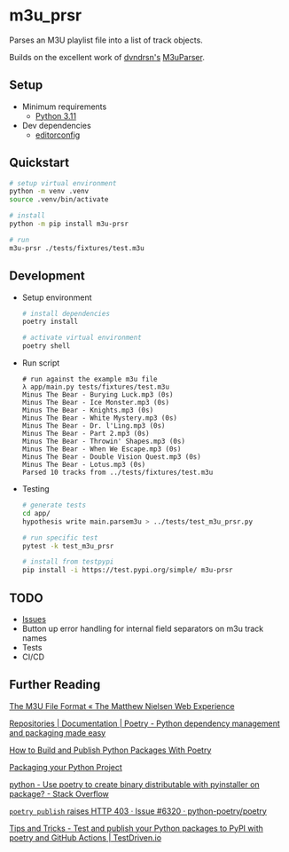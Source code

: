 # m3u_prsr

Parses an M3U playlist file into a list of track objects.

Builds on the excellent work of [dvndrsn's](https://github.com/dvndrsn) [M3uParser](https://github.com/dvndrsn/M3uParser).

## Setup
* Minimum requirements
  * [Python 3.11](https://www.python.org/downloads/)
* Dev dependencies
  * [editorconfig](https://editorconfig.org/)

## Quickstart
```bash
# setup virtual environment
python -m venv .venv
source .venv/bin/activate

# install
python -m pip install m3u-prsr

# run
m3u-prsr ./tests/fixtures/test.m3u
```

## Development
* Setup environment
    ```bash
    # install dependencies
    poetry install

    # activate virtual environment
    poetry shell
    ```
* Run script
    ```
    # run against the example m3u file
    λ app/main.py tests/fixtures/test.m3u
    Minus The Bear - Burying Luck.mp3 (0s)
    Minus The Bear - Ice Monster.mp3 (0s)
    Minus The Bear - Knights.mp3 (0s)
    Minus The Bear - White Mystery.mp3 (0s)
    Minus The Bear - Dr. l'Ling.mp3 (0s)
    Minus The Bear - Part 2.mp3 (0s)
    Minus The Bear - Throwin' Shapes.mp3 (0s)
    Minus The Bear - When We Escape.mp3 (0s)
    Minus The Bear - Double Vision Quest.mp3 (0s)
    Minus The Bear - Lotus.mp3 (0s)
    Parsed 10 tracks from ../tests/fixtures/test.m3u
    ```
* Testing
    ```bash
    # generate tests
    cd app/
    hypothesis write main.parsem3u > ../tests/test_m3u_prsr.py

    # run specific test
    pytest -k test_m3u_prsr

    # install from testpypi
    pip install -i https://test.pypi.org/simple/ m3u-prsr
    ```

## TODO
* [Issues](https://github.com/pythoninthegrass/m3u_prsr/issues)
* Button up error handling for internal field separators on m3u track names
* Tests
* CI/CD

## Further Reading
[The M3U File Format « The Matthew Nielsen Web Experience](https://web.archive.org/web/20180809050707/http://n4k3d.com/the-m3u-file-format)

[Repositories | Documentation | Poetry - Python dependency management and packaging made easy](https://python-poetry.org/docs/repositories/)

[How to Build and Publish Python Packages With Poetry](https://www.freecodecamp.org/news/how-to-build-and-publish-python-packages-with-poetry/)

[Packaging your Python Project](https://skerritt.blog/packaging-your-python-project/)

[python - Use poetry to create binary distributable with pyinstaller on package? - Stack Overflow](https://stackoverflow.com/a/77181745/15454191)

[`poetry publish` raises HTTP 403 · Issue #6320 · python-poetry/poetry](https://github.com/python-poetry/poetry/issues/6320#issuecomment-1234036608)

[Tips and Tricks - Test and publish your Python packages to PyPI with poetry and GitHub Actions | TestDriven.io](https://testdriven.io/tips/810f9bb5-c9df-479d-baa4-290c7e0779f1/)

